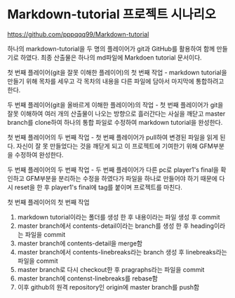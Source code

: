 # Markdown-tutorial 프로젝트 시나리오

https://github.com/pppqqq99/Markdown-tutorial

하나의 markdown-tutorial을 두 명의 플레이어가 git과 GitHub를 활용하여 함께 만들기로 하였다. 최종 산출물은 하나의 md파일에 Markdoen tutorial 문서이다.


첫 번째 플레이어(git을 잘못 이해한 플레이어)의 첫 번째 작업 - markdown tutorial을 만들기 위해 목차를 세우고 각 목차의 내용을 다른 파일에 담아서 마지막에 통합하려고 한다.

두 번째 플레이어(git을 올바르게 이해한 플레이어)의 작업 - 첫 번째 플레이어가 git을 잘못 이해하여 여러 개의 산출물이 나오는 방향으로 흘러간다는 사실을 깨닫고 master branch를 clone하여 하나의 통합 파일로 수정하여 markdown tutorial을 완성한다.

첫 번째 플레이어의 두 번째 작업 - 첫 번째 플레이어가 pull하여 변경된 파일을 읽게 된다. 자신이 잘 못 만들었다는 것을 깨닫게 되고 이 프로젝트에 기여한기 위해 GFM부분을 수정하여 완성한다.

두 번째 플레이어의 두 번째 작업 - 두 번째 플레이어가 다른 pc로 player1's final을 확인하고 GFM부분을 분리하는 수정을 하였다가 파일을 하나로 만들어야 하기 때문에 다시 reset을 한 후 player1's final에 tag를 붙이며 프로젝트를 마친다.


첫 번째 플레이어의 첫 번째 작업
1. markdown tutorial이라는 폴더를 생성 한 후 내용이라는 파일 생성 후 commit
2. master branch에서 contents-detail이라는 branch를 생성 한 후 heading이라는 파일을 commit
3. master branch에 contents-detail을 merge함
4. master branch에서 contents-linebreaks라는 branch 생성 후 linebreaks라는 파일을 commit
5. master branch로 다시 checkout한 후 pragraphs라는 파일을 commit
6. master branch에 contenst-linebreaks를 rebase함
7. 이후 github의 원격 repository인 origin에 master branch를 push함


